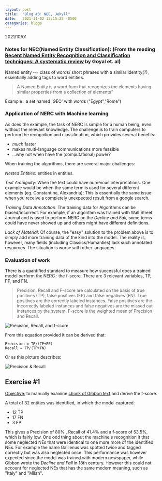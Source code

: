 ```yaml
---
layout: post
title:  "Blog #3: NEC, Jekyll"
date:   2021-11-02 13:15:25 -0500 
categories: blogs
---
```


2021/10/01

### Notes for NEC(Named Entity Classification): (From the reading [Recent Named Entity Recognition and Classification techniques: A systematic review][NERC techniques] by Goyal et. al)

Named entity ~= class of words/ short phrases with a similar identity(?), essentially adding tags to word entities.

>A Named Entity is a word form that recognizes the elements having similar properties from a collection of elements"

Example : a set named 'GEO' with words ("Egypt","Rome")



### Application of NERC with Machine learning

As does the example, the task of NERC is simple for a human being, even without the relevant knowledge. The challenge is to train computers to perform the recognition and classification, which provides several benefits:

- *much* faster
- makes multi-language communications more feasible
- ...why not when have the (computational) power?

When training the algorithms, there are several major challenges:

*Nested Entities*: entities in entities. 

*Text Ambiguity*: When the text could have numerous interpretations. One example would be when the same term is used for several different elements (eg. Constantine, Alexandria); This is essentially the same issue when you receive a completely unexpected result from a google search.

*Training Data Annotation*: The training data for Algorithms can be biased/incorrect. For example, if an algorithm was trained with Wall Street Journal and is used to perform NERC on the *Decline and Fall*, some terms could have never showed up and others might have different definitions.

*Lack of Material*: Of course, the "easy" solution to the problem above is to simply add more training data of the kind into the model. The reality is, however, many fields (including Classics/Humanties) lack such annotated resources. The situation is worse with other languages.

### Evaluation of work

There is a quantified standard to measure how successful does a trained model perform the NERC : the f-score. There are 3 relevant variables, TP, FP, and FN.

>Precision, Recall and F-score are calculated on the basis of true positives (TP), false positives (FP) and false negatives (FN). True positives are the correctly labeled instances. False positives are the incorrectly labeled instances and false negatives are the missed out instances by the system. F-score is the weighted mean of Precision and Recall. 


![Precision, Recall, and f-score](/DH/Resources/B3F1.png "Precision, Recall, and f-score")

From this equation provided it can be derived that:

    Precision = TP/(TP+FP)
    Recall = TP/(TP+FN)

Or as this picture describes:

![Precision & Recall](/DH/Resources/B3F2.png "Precision & Recall")

## Exercise #1

<u>Objective:</u> to manually examine [chunk of Gibbon text][text] and derive the f-score.

A total of 32 entities was identified, in which the model captured:

- 12 TP
- 17 FN
- 3 FP

This gives a Precision of 80% , Recall of 41.4% and a f-score of 53.5%, which is fairly low. One odd thing about the machine's recognition it that some neglected NEs that were identical to one more more of the identified NEs. For example the name Gallienus was spotted twice and tagged correctly but was also neglected once. This performance was however expected since the model was trained with modern newspaper, while Gibbon wrote the *Decline and Fall* in 18th century. However this could not account for neglected NEs that has the same modern meaning, such as "Italy" and "Milan".







[text]:https://github.com/pnadelofficial/FallDHCourseMaterials/blob/main/Entities%20by%20Chapter/chapter11NER.txt
[NERC techniques]:https://www.sciencedirect.com/science/article/pii/S1574013717302782?via%3Dihub